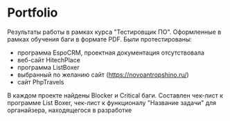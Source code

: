 # Portfolio
Результаты работы в рамках курса "Тестировщик ПО".
Оформленные в рамках обучения баги в формате PDF.
Были протестированы:
- программа EspoCRM, проектная документация отсутствовала 
- веб-сайт HitechPlace
- программа ListBoxer
- выбранный по желанию сайт (https://novoantropshino.ru/)
- сайт PhpTravels

В каждом проекте найдены Blocker и Critical баги.
Составлен чек-лист к программе List Boxer, чек-лист к функционалу "Название задачи" для органайзера, находящегося в разработке
